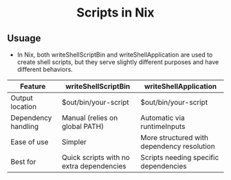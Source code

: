 <h1 style="text-align:center;"> Scripts in Nix</p>

## Usuage

- In Nix, both writeShellScriptBin and writeShellApplication are used to create shell scripts, but they serve slightly different purposes and have different behaviors.

| Feature             | writeShellScriptBin                      | writeShellApplication                      |
| ------------------- | ---------------------------------------- | ------------------------------------------ |
| Output location     | $out/bin/your-script                     | $out/bin/your-script                       |
| Dependency handling | Manual (relies on global PATH)           | Automatic via runtimeInputs                |
| Ease of use         | Simpler                                  | More structured with dependency resolution |
| Best for            | Quick scripts with no extra dependencies | Scripts needing specific dependencies      |
